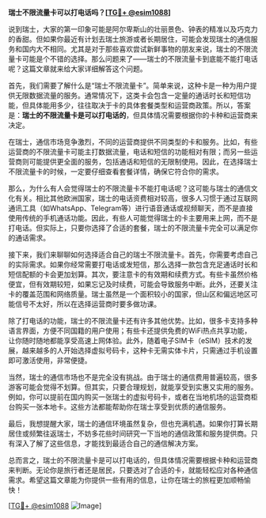 **瑞士不限流量卡可以打电话吗？[[TG💪+ @esim1088](https://t.me/s/esim1088)]**

说到瑞士，大家的第一印象可能是阿尔卑斯山的壮丽景色、钟表的精准以及巧克力的香甜。但如果你最近有计划去瑞士旅游或者长期居住，可能会发现瑞士的通信服务和国内大不相同。尤其是对于那些喜欢尝试新鲜事物的朋友来说，瑞士的不限流量卡可能是个不错的选择。那么问题来了——瑞士的不限流量卡到底能不能打电话呢？这篇文章就来给大家详细解答这个问题。

首先，我们需要了解什么是“瑞士不限流量卡”。简单来说，这种卡是一种为用户提供无限数据流量的服务。通常情况下，这类卡会包含一定量的通话时长和短信功能，但具体能用多少，往往取决于卡的具体套餐类型和运营商政策。所以，答案是：**瑞士的不限流量卡是可以打电话的**，但具体情况需要根据你的卡种和运营商来决定。

在瑞士，通信市场竞争激烈，不同的运营商提供不同类型的卡和服务。比如，有些运营商的不限流量卡可能主打数据流量，电话和短信的功能相对有限；而另一些运营商则可能提供更全面的服务，包括通话和短信的无限制使用。因此，在选择瑞士不限流量卡的时候，一定要仔细查看套餐详情，确保它符合你的需求。

那么，为什么有人会觉得瑞士的不限流量卡不能打电话呢？这可能与瑞士的通信文化有关。相比其他欧洲国家，瑞士的电话资费相对较高，很多人习惯于通过互联网通讯工具（如WhatsApp、Telegram等）进行语音通话或视频聊天，而不是直接使用传统的手机通话功能。因此，有些人可能觉得瑞士的卡主要用来上网，而不是打电话。但实际上，只要你选择了合适的套餐，瑞士的不限流量卡完全可以满足你的通话需求。

接下来，我们来聊聊如何选择适合自己的瑞士不限流量卡。首先，你需要考虑自己的实际需求。如果你经常需要打电话或发短信，那么选择一款包含充足通话时长和短信配额的卡会更加划算。其次，要注意卡的有效期和续费方式。有些卡虽然价格便宜，但有效期较短，如果忘记及时续费，可能会导致服务中断。此外，还要关注卡的覆盖范围和网络质量。瑞士虽然是一个面积较小的国家，但山区和偏远地区可能信号不太好，所以在选择运营商时要多做功课。

除了打电话的功能，瑞士的不限流量卡还有许多其他优势。比如，很多卡支持多种语言界面，方便不同国籍的用户使用；有些卡还提供免费的WiFi热点共享功能，让你随时随地都能享受高速上网体验。此外，随着电子SIM卡（eSIM）技术的发展，越来越多的人开始选择虚拟号码卡，这种卡无需实体卡片，只需通过手机设置即可激活使用，非常便捷。

当然，瑞士的通信市场也不是完全没有挑战。由于瑞士的通信费用普遍较高，很多游客可能会觉得不划算。但其实，只要合理规划，就能享受到实惠又实用的服务。例如，你可以提前在国内购买一张瑞士的虚拟号码卡，或者在当地机场的运营商柜台购买一张本地卡。这些方法都能帮助你在瑞士享受到优质的通信服务。

最后，我想提醒大家，瑞士的通信环境虽然复杂，但也充满机遇。如果你打算长期居住或频繁往返瑞士，不妨多花些时间研究一下当地的通信政策和服务提供商。只有深入了解了这些信息，才能找到最适合自己的通信解决方案。

总而言之，瑞士的不限流量卡是可以打电话的，但具体情况需要根据卡种和运营商来判断。无论你是旅行者还是居民，只要选对了合适的卡，就能轻松应对各种通信需求。希望这篇文章能为你提供一些有用的信息，让你在瑞士的旅程更加顺畅愉快！

[[TG💪+ @esim1088](https://t.me/s/esim1088) ![Image](https://i.postimg.cc/4NQfJmqS/Snipaste-2025-05-13-00-14-12.png)]